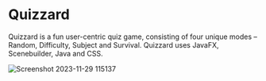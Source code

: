 # Quizzard
Quizzard is a fun user-centric quiz game, consisting of four unique modes – Random, Difficulty, Subject and Survival. Quizzard uses JavaFX, Scenebuilder, Java and CSS.

![Screenshot 2023-11-29 115137](https://github.com/justyna-przy/QuizzardVer2/assets/109150980/48a6be4b-2bd9-4def-8e6d-cc058d154999)
